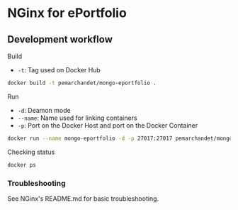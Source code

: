 # NGinx for ePortfolio
## Development workflow
Build
- `-t`: Tag used on Docker Hub
```bash
docker build -t pemarchandet/mongo-eportfolio .
```
Run
- `-d`: Deamon mode
- `--name`: Name used for linking containers
- `-p`: Port on the Docker Host and port on the Docker Container
```bash
docker run --name mongo-eportfolio -d -p 27017:27017 pemarchandet/mongo-eportfolio
```
Checking status
```bash
docker ps
```

### Troubleshooting
See NGinx's README.md for basic troubleshooting.
